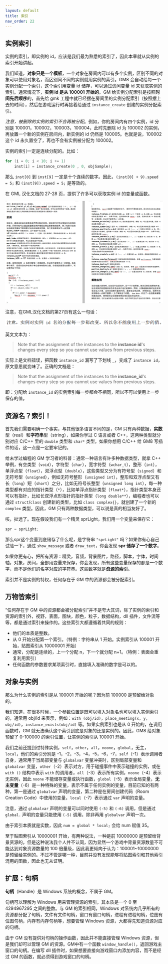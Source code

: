 ```yaml
---
layout: default
title: 索引
nav_order: 22
---
```


## 实例索引

实例的索引，即实例的 id，应该是我们最为熟悉的索引了，因此本章就从实例的索引开始讲起。

我们知道，**对象只是一个模板**，一个对象在房间内可以有多个实例，区别不同的对象可以使用对象名，而区别同不同的实例就用实例的索引。GM8 会自动给每一个实例分配一个索引，这个索引用变量 id 储存，可以通过访问变量 id 来获取实例的索引。通常情况下，**实例 id 是从 100001 开始的**。GM 给实例分配索引是按照**时间先后顺序**的，首先给 gmk 工程中就已经摆在房间里的实例分配索引（按照摆上去的时间），然后在游戏运行时再接着给通过 `instance_create` 创建的实例分配索引。

*注意，被删除的实例的索引不会再被分配*。例如，你的房间内有四个实例，id 分别是 100001，100002，100003，100004，此时先删除 id 为 100002 的实例，再放置一个新的实例在房间内，新实例的 id 仍然是 100005。也就是说，100002 这个 id 永久置空了，再也不会有实例被分配为 100002。

实例的索引一定是连续分配的。比如：

```c
for (i = 0; i < 10; i += 1)
    inst[i] = instance_create(0 , 0, objSample);
```

那么 `inst[0]` 到 `inst[9]` 一定是十个连续的数字。因此，`(inst[0] + 9).speed = 5;` 和 `(inst[9]).speed = 5;` 是等效的。

在 GML 汉化文档的 27-28 页，提供了许多可以获取实例 id 的变量或函数。

![Doc](/assets/images/id/doc.png)

注意，在GML汉化文档的第27页有这么一句话：

![Wrong](/assets/images/id/wrong.png)

英文文本为：

> Note that the assignment of the instances to the **instance id**\'s changes every step so you cannot use values from previous steps.

实际上是文档错误，把函数 `instance_id` 漏写了下划线 `_`，变成了 `instance id`，原文意思就变味了。正确的文档是：

> Note that the assignment of the instances to the **instance_id**\'s changes every step so you cannot use values from previous steps.

即：分配给 `instance_id` 的实例索引每一步都会不相同，所以不可以使用上一步保存的值。

## 资源名？索引！

首先我们需要明确一个事实，与其他很多语言不同的是，GM 只有两种数据，**实数**型（real）和**字符串**型（string），如果你学过 C 语言或者 C++，这两种类型就分别对应 C/C++ 里的 `double` 类型和 `char*` 类型。如果你想用 C/C++ 给 GM8 写插件的话，这一点是一定要牢记的。

给未学过编程的 GM 学习者的科普：通常一种语言有许多种数据类型，就拿 C++ 举例，有空类型（`void`），字符型（`char`），宽字符型（`wchar_t`），整形（`int`），单浮点型（`float`），双浮点型（`double`），这些类型又分为有符号型（`signed`）和无符号型（`unsigned`），例如无符号整形（`unsigned int`），整形和双浮点型又有长（`long`）短（`short`）之分，比如无符号长整型（`unsigned long int`），每一种类型都有对应的指针类型（`*`），比如单浮点指针类型（`float*`），指针类型本身还可以有指针，比如长双浮点形指针的指针类型（`long double**`），编程者也可以通过 `struct`/`class` 创建新的类型，比如 `class complex{}`，就创建了一个新的 `complex` 类型。因此，GM 只有两种数据类型，可以说是真的相当友好了。

咳，扯远了。现在假设我们有一个精灵 sprLight，我们用一个变量来保存它：

```c
spr = sprLight;
```

那么spr这个变量到底储存了什么呢，是字符串 `"sprLight"` 吗？如果你有心自己试验一下，通过 `show_message` 或者 `draw_text`，你会发现 **spr 储存了一个数字**。

如果你更有心，把所有资源：精灵，音频，背景图片，路径，脚本，字体，时间轴，对象，房间，全部用变量来保存，你会发现，所有这些变量保存的都是一个数字，而不是他们的名字对应的字符串。这些数字就是**资源的索引**。

索引并不是实例的特权，任何存在于 GM 中的资源都会被分配索引。

## 万物皆索引

“任何存在于 GM 中的资源都会被分配索引”并不是夸大其词，除了实例的索引和资源的索引外，视野，表面，图块，颜色，粒子，数据结构，dll 插件，文件流等等，都是通过索引来操作的。这些索引大都遵循着共同的规则：

* 他们的本质是整数。
* 从 0 开始分配第一个索引。（特例：字符串从 1 开始。实例索引从 100001 开始，贴图索引从 10000001 开始）
* 通常，分配是连续的，上一个分配 n，下一个就分配 n+1。（特例：表面会重复利用索引）
* 任何函数的参数要求某项索引时，直接填入准确的数字是可以的。

## 对象与实例

那么为什么实例的索引是从 100001 开始的呢？因为前 100000 是预留给对象的。

我们知道，在很多时候，一个参数位置是既可以填入对象名也可以填入实例索引的，通常用 obj/id 来表示，例如：`with (obj/id)`，`place_meeting(x, y, obj/id)`，`instance_exists(obj/id)` 等。如果实例索引也是从 0 开始的，在调用函数时，GM 就无法确认这个索引到底是对象的还是实例的。因此，GM8 给对象预留了 0-100000 的索引位置，让实例的索引从 100001 开始。

我们之前还提到过特殊实例，`self`，`other`，`all`，`noone`，`global`，无主，`local`，他们的索引分别是 -1，-2，-3，-4，-5，-6，-7，`self`（-1）表示调用者自身，通常用于当局部变量与 `globalvar` 变量冲突时，区别局部变量和 `globalvar` 变量，`other`（-2）表示对方，用于碰撞事件中表示碰撞的实例，或在 `with ()` 结构中表示 `with` 的调用者，`all`（-3）表示所有实例，`noone`（-4）表示无实例，因此 `noone` 不能储存变量或执行函数，`global`（-5）表示全局变量，**无主变量**（-6）是一种特殊的变量，表示不属于任何实例的变量，目前已知的有两种，第一是通过 `globalvar` 声明的变量，第二种是在房间创建代码（Room Creation Code）中使用的变量，`local`（-7）表示通过 `var` 声明的变量。

注意，通过 `globalvar` 声明的变量可以同时使用 `(-5)` 和 `(-6)` 调用，但是通过 `global.` 声明的变量只能使用 `(-5)` 调用，除非再用 `globalvar` 声明一次。

由于索引本质就是实数，因此 `num = global * local;` 会给 num 赋值 35。

至于贴图索引从 10000001 开始，有两种说法，一种是前 10000000 是预留给背景资源的，但是这种说法我个人并不认同，因为显然一个游戏中背景资源数量不可能达到对象资源数量的 100 倍量级，因此我更倾向于认为：100001\~10000000 是预留给实例的。不过不管是哪一种，目前并没有发现能够将贴图索引和其他索引混用的函数，因此也无从证明。

## 扩展：句柄

**句柄**（Handle）是 Windows 系统的概念，不属于 GM。

句柄可以理解为 Windows 用来管理资源的索引，其本质是一个 0 至 4294967295 之间的整数。与 GM 的索引相同，Windows 对系统内几乎所有的资源都分配了句柄，文件有文件句柄，窗口有窗口句柄，进程有进程句柄，位图有位图句柄，内存有内存句柄等，想要管理 Windows 资源，大都得先知道资源对应的句柄。

由于 GM 没有提供对句柄的操作函数，因此并不能直接管理 Windows 资源，但是我们却可以管理 GM 的资源。GM中有一个函数 `window_handle()`，返回游戏主窗口的句柄。在编写 dll 插件时，如果想要直接向游戏窗口内添加内容，而不是经过 GM 的函数，就必须得到游戏窗口的句柄。
